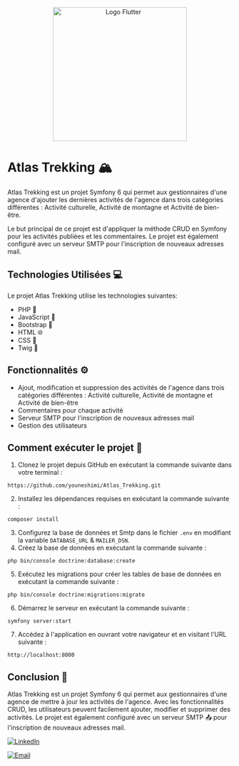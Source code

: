 <p align="center">
  <img src="https://i.imgur.com/b9zsbzn.png" alt="Logo Flutter" width="300px">
</p>

# Atlas Trekking 🏔️

Atlas Trekking est un projet Symfony 6 qui permet aux gestionnaires d'une agence d'ajouter les dernières activités de l'agence dans trois catégories différentes : Activité culturelle, Activité de montagne et Activité de bien-être.

Le but principal de ce projet est d'appliquer la méthode CRUD en Symfony pour les activités publiées et les commentaires. Le projet est également configuré avec un serveur SMTP pour l'inscription de nouveaux adresses mail.

## Technologies Utilisées 💻

Le projet Atlas Trekking utilise les technologies suivantes:

- PHP 🐘
- JavaScript 🚀
- Bootstrap 🔧
- HTML 🌐
- CSS 🎨
- Twig 🌳

## Fonctionnalités ⚙️

- Ajout, modification et suppression des activités de l'agence dans trois catégories différentes : Activité culturelle, Activité de montagne et Activité de bien-être
- Commentaires pour chaque activité
- Serveur SMTP pour l'inscription de nouveaux adresses mail
- Gestion des utilisateurs

## Comment exécuter le projet 🐙

1. Clonez le projet depuis GitHub en exécutant la commande suivante dans votre terminal :

```
https://github.com/youneshimi/Atlas_Trekking.git
```

2. Installez les dépendances requises en exécutant la commande suivante :

```
composer install
```

3. Configurez la base de données et Smtp dans le fichier `.env` en modifiant la variable `DATABASE_URL` & `MAILER_DSN`.
4. Créez la base de données en exécutant la commande suivante :

```
php bin/console doctrine:database:create
```

5. Exécutez les migrations pour créer les tables de base de données en exécutant la commande suivante :

```
php bin/console doctrine:migrations:migrate
```

6. Démarrez le serveur en exécutant la commande suivante :

```
symfony server:start
```

7. Accédez à l'application en ouvrant votre navigateur et en visitant l'URL suivante :

```
http://localhost:8000
```

## Conclusion 📜 

Atlas Trekking est un projet Symfony 6 qui permet aux gestionnaires d'une agence de mettre à jour les activités de l'agence. Avec les fonctionnalités CRUD, les utilisateurs peuvent facilement ajouter, modifier et supprimer des activités. Le projet est également configuré avec un serveur SMTP 📤 pour l'inscription de nouveaux adresses mail.



[![LinkedIn](https://img.shields.io/badge/-LinkedIn-blue?style=flat-square&logo=linkedin&logoColor=white&link=https://https://www.linkedin.com/in/younes-shimi/)](https://www.linkedin.com/in/younes-shimi/)

[![Email](https://img.shields.io/badge/-Email-red?style=flat-square&logo=Mail.Ru&logoColor=white&link=mailto:ounesshimi@gmail.com)](mailto:ounesshimi@gmail.com)

